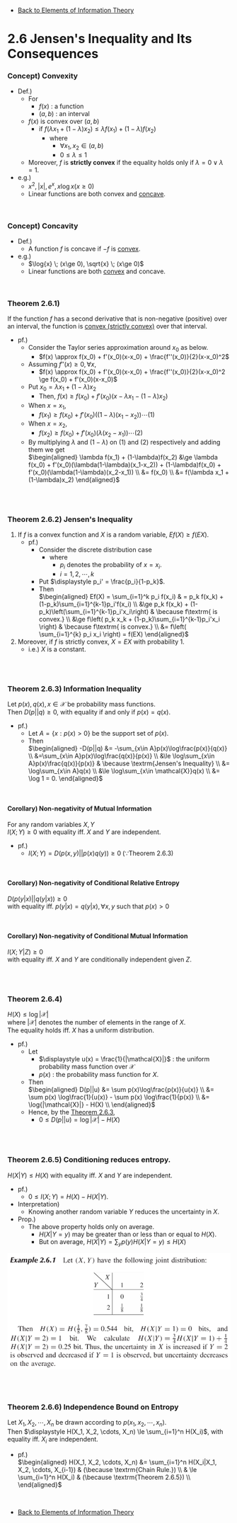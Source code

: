 * [Back to Elements of Information Theory](../../main.md)

# 2.6 Jensen's Inequality and Its Consequences

### Concept) Convexity
- Def.)
  - For
    - $`f(x)`$ : a function
    - $`(a,b)`$ : an interval 
  - $`f(x)`$ is convex over $`(a,b)`$
    - if $`f(\lambda x_1 + (1-\lambda)x_2) \le \lambda f(x_1) + (1-\lambda)f(x_2)`$
      - where
        - $`\forall x_1, x_2 \in (a,b)`$
        - $` 0 \le \lambda \le 1`$
  - Moreover, $`f`$ is **strictly convex** if the equality holds only if $`\lambda = 0 \vee \lambda = 1`$.
- e.g.)
  - $`x^2, |x|, e^x, x\log{x} (x\ge 0)`$
  - Linear functions are both convex and [concave](#concept-concavity).

<br>

### Concept) Concavity
- Def.)
  - A function $`f`$ is concave if $`-f`$ is [convex](#concept-convexity).
- e.g.)
  - $`\log{x} \; (x\ge 0), \sqrt{x} \; (x\ge 0)`$
  - Linear functions are both [convex](#concept-convexity) and concave.

<br>

### Theorem 2.6.1)
If the function $`f`$ has a second derivative that is non-negative (positive) over an interval, the function is [convex (strictly convex)](#concept-convexity) over that interval.
- pf.)
  - Consider the Taylor series approximation around $`x_0`$ as below.
    - $`f(x) \approx f(x_0) + f'(x_0)(x-x_0) + \frac{f''(x_0)}{2}(x-x_0)^2`$
  - Assuming $`f''(x) \ge 0, \forall x`$,
    - $`f(x) \approx f(x_0) + f'(x_0)(x-x_0) + \frac{f''(x_0)}{2}(x-x_0)^2 \ge f(x_0) + f'(x_0)(x-x_0)`$
  - Put $`x_0 = \lambda x_1 + (1-\lambda)x_2`$
    - Then, $`f(x) \ge f(x_0) + f'(x_0)(x-\lambda x_1 - (1-\lambda)x_2)`$
  - When $`x=x_1`$,
    - $`f(x_1) \ge f(x_0) + f'(x_0)((1-\lambda)(x_1-x_2)) \cdots (1)`$
  - When $`x=x_2`$,
    - $`f(x_2) \ge f(x_0) + f'(x_0)(\lambda(x_2-x_1)) \cdots (2)`$
  - By multiplying $`\lambda`$ and $`(1-\lambda)`$ on (1) and (2) respectively and adding them we get   
    $`\begin{aligned}
        \lambda f(x_1) + (1-\lambda)f(x_2) &\ge \lambda f(x_0) + f'(x_0)(\lambda(1-\lambda)(x_1-x_2))  + (1-\lambda)f(x_0) + f'(x_0)(\lambda(1-\lambda)(x_2-x_1)) \\
        &= f(x_0) \\
        &= f(\lambda x_1 + (1-\lambda)x_2)
    \end{aligned}`$

<br><br>

### Theorem 2.6.2) Jensen's Inequality
1. If $`f`$ is a convex function and $`X`$ is a random variable, $`Ef(X) \ge f(EX)`$.
   - pf.)
     - Consider the discrete distribution case
       - where 
         - $`p_i`$ denotes the probability of $`x=x_i`$.
         - $`i=1,2,\cdots, k`$
     - Put $`\displaystyle p_i' = \frac{p_i}{1-p_k}`$.
     - Then   
       $`\begin{aligned}
        Ef(X) = \sum_{i=1}^k p_i f(x_i) & = p_k f(x_k) + (1-p_k)\sum_{i=1}^{k-1}p_i'f(x_i) \\
        &\ge p_k f(x_k) + (1-p_k)\left(\sum_{i=1}^{k-1}p_i'x_i\right) & \because f\textrm{ is convex.} \\
        &\ge f\left( p_k x_k + (1-p_k)\sum_{i=1}^{k-1}p_i'x_i \right) & \because f\textrm{ is convex.} \\
        &= f\left( \sum_{i=1}^{k} p_i x_i \right) = f(EX)
       \end{aligned}`$
2. Moreover, if $`f`$ is strictly convex, $`X = EX`$ with probability $`1`$.
   - i.e.) $`X`$ is a constant.

<br><br>

### Theorem 2.6.3) Information Inequality
Let $`p(x), q(x), x\in\mathcal{X}`$ be probability mass functions.   
Then $`D(p||q) \ge 0`$, with equality if and only if $`p(x) = q(x)`$.
- pf.)
  - Let $`A = \lbrace x: p(x) \gt 0 \rbrace`$ be the support set of $`p(x)`$.
  - Then   
    $`\begin{aligned}
      -D(p||q) &= -\sum_{x\in A}p(x)\log\frac{p(x)}{q(x)} \\
      &=\sum_{x\in A}p(x)\log\frac{q(x)}{p(x)} \\
      &\le \log\sum_{x\in A}p(x)\frac{q(x)}{p(x)} & \because \textrm{Jensen's Inequality} \\
      &= \log\sum_{x\in A}q(x) \\
      &\le \log\sum_{x\in \mathcal{X}}q(x) \\
      &= \log 1 = 0.
    \end{aligned}`$

<br>

#### Corollary) Non-negativity of Mutual Information
For any random variables $`X, Y`$   
$`I(X;Y)\ge 0`$ with equality iff. $`X`$ and $`Y`$ are independent.
- pf.)
  - $`I(X;Y) = D(p(x,y)||p(x)q(y)) \ge 0 \; (\because \textrm{Theorem 2.6.3})`$

<br>

#### Corollary) Non-negativity of Conditional Relative Entropy
$`D(p(y|x)||q(y|x)) \ge 0`$   
with equality iff. $`p(y|x) = q(y|x), \forall x,y \textrm{ such that } p(x)\gt 0`$

<br>

#### Corollary) Non-negativity of Conditional Mutual Information
$`I(X;Y|Z)\ge 0`$   
with equality iff. $`X`$ and $`Y`$ are conditionally independent given $`Z`$.

<br><br>

### Theorem 2.6.4)
$`H(X) \le \log{|\mathcal{X}|}`$   
where $`|\mathcal{X}|`$ denotes the number of elements in the range of $`X`$.   
The equality holds iff. $`X`$ has a uniform distribution.
- pf.)
  - Let
    - $`\displaystyle u(x) = \frac{1}{|\mathcal{X}|}`$ : the uniform probability mass function over $`\mathcal{X}`$
    - $`p(x)`$ : the probability mass function for $`X`$.
  - Then    
    $`\begin{aligned}
      D(p||u) &= \sum p(x)\log\frac{p(x)}{u(x)} \\
      &= \sum p(x) \log\frac{1}{u(x)} - \sum p(x) \log\frac{1}{p(x)} \\
      &= \log{|\mathcal{X}|} - H(X) \\
    \end{aligned}`$
  - Hence, by the [Theorem 2.6.3](#theorem-263-information-inequality),
    - $`0 \le D(p||u) = \log{|\mathcal{X}|} - H(X)`$

<br><br>

### Theorem 2.6.5) Conditioning reduces entropy.
$`H(X|Y) \le H(X)`$ with equality iff. $`X`$ and $`Y`$ are independent.
- pf.)
  - $`0 \le I(X;Y) = H(X) - H(X|Y)`$.
- Interpretation)
  - Knowing another random variable $`Y`$ reduces the uncertainty in $`X`$.
- Prop.)
  - The above property holds only on average.
    - $`H(X|Y=y)`$ may be greater than or less than or equal to $`H(X)`$.
    - But on average, $`H(X|Y) = \sum_y p(y) H(X|Y=y) \le H(X)`$

![](images/001.png)

<br><br>

### Theorem 2.6.6) Independence Bound on Entropy
Let $`X_1, X_2, \cdots, X_n`$ be drawn according to $`p(x_1, x_2, \cdots, x_n)`$.   
Then $`\displaystyle H(X_1, X_2, \cdots, X_n) \le \sum_{i=1}^n H(X_i)`$, with equality iff. $`X_i`$ are independent.
- pf.)   
  $`\begin{aligned}
      H(X_1, X_2, \cdots, X_n) &= \sum_{i=1}^n H(X_i|X_1, X_2, \cdots, X_{i-1}) & (\because \textrm{Chain Rule.}) \\
      & \le \sum_{i=1}^n H(X_i) & (\because \textrm{Theorem 2.6.5}) \\
  \end{aligned}`$


<br>

* [Back to Elements of Information Theory](../../main.md)